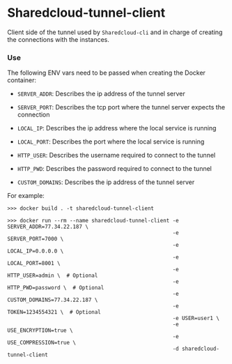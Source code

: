 # Sharedcloud-tunnel-client

Client side of the tunnel used by `Sharedcloud-cli` and in charge of creating the connections with the instances.

### Use

The following ENV vars need to be passed when creating the Docker container:

* `SERVER_ADDR`: Describes the ip address of the tunnel server
* `SERVER_PORT`: Describes the tcp port where the tunnel server expects the connection

* `LOCAL_IP`: Describes the ip address where the local service is running
* `LOCAL_PORT`: Describes the port where the local service is running
* `HTTP_USER`: Describes the username required to connect to the tunnel
* `HTTP_PWD`: Describes the password required to connect to the tunnel
* `CUSTOM_DOMAINS`: Describes the ip address of the tunnel server

For example:
```
>>> docker build . -t sharedcloud-tunnel-client

>>> docker run --rm --name sharedcloud-tunnel-client -e SERVER_ADDR=77.34.22.187 \
                                                     -e SERVER_PORT=7000 \
                                                     -e LOCAL_IP=0.0.0.0 \
                                                     -e LOCAL_PORT=8001 \
                                                     -e HTTP_USER=admin \  # Optional
                                                     -e HTTP_PWD=password \  # Optional
                                                     -e CUSTOM_DOMAINS=77.34.22.187 \
                                                     -e TOKEN=1234554321 \  # Optional
                                                     -e USER=user1 \
                                                     -e USE_ENCRYPTION=true \
                                                     -e USE_COMPRESSION=true \
                                                     -d sharedcloud-tunnel-client
```